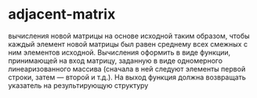 # adjacent-matrix
<p> вычисления новой матрицы на основе исходной таким образом, чтобы каждый элемент новой матрицы был равен среднему всех смежных с ним элементов исходной. Вычисления оформить в виде функции, принимающей на вход матрицу, заданную в виде одномерного линеаризованного массива (сначала в ней следуют элементы первой строки, затем — второй и т.д.). На выход функция должна возвращать указатель на результирующую структуру </p>
